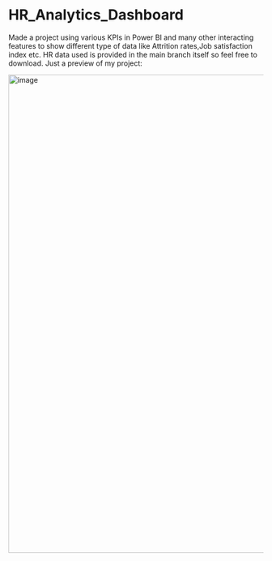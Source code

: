 # HR_Analytics_Dashboard
Made a project using various KPIs in Power BI and many other interacting features to show different type of data like Attrition rates,Job satisfaction index etc.
HR data used is provided in the main branch itself so feel free to download.
Just a preview of my project:

<img width="944" alt="image" src="https://github.com/Regan17/HR_Analytics_Dashboard/assets/100128424/f7beb00e-ccad-4db1-a690-fd79a7cacd6b">
